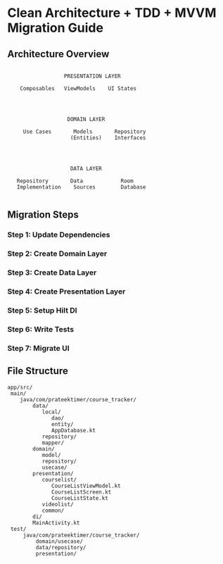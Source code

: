 ﻿# Clean Architecture + TDD + MVVM Migration Guide

## Architecture Overview

```

                  PRESENTATION LAYER                  
       
    Composables   ViewModels    UI States  
       

                       

                   DOMAIN LAYER                       
       
     Use Cases       Models       Repository  
                    (Entities)    Interfaces  
       

                       

                    DATA LAYER                        
       
   Repository       Data            Room      
   Implementation    Sources        Database   
       

```

## Migration Steps

### Step 1: Update Dependencies
### Step 2: Create Domain Layer
### Step 3: Create Data Layer
### Step 4: Create Presentation Layer
### Step 5: Setup Hilt DI
### Step 6: Write Tests
### Step 7: Migrate UI

## File Structure

```
app/src/
 main/
    java/com/prateektimer/course_tracker/
        data/
           local/
              dao/
              entity/
              AppDatabase.kt
           repository/
           mapper/
        domain/
           model/
           repository/
           usecase/
        presentation/
           courselist/
              CourseListViewModel.kt
              CourseListScreen.kt
              CourseListState.kt
           videolist/
           common/
        di/
        MainActivity.kt
 test/
     java/com/prateektimer/course_tracker/
         domain/usecase/
         data/repository/
         presentation/
```
